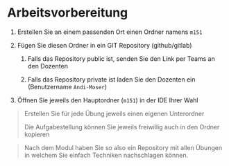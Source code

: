# Arbeitsvorbereitung #

1. Erstellen Sie an einem passenden Ort einen Ordner namens `m151`

1. Fügen Sie diesen Ordner in ein GIT Repository (github/gitlab)

    1. Falls das Repository public ist, senden Sie den Link per Teams an den Dozenten
    
    1. Falls das Repository private ist laden Sie den Dozenten ein (Benutzername `Andi-Moser`)
    
1. Öffnen Sie jeweils den Hauptordner (`m151`) in der IDE Ihrer Wahl

> Erstellen Sie für jede Übung jeweils einen eigenen Unterordner
>
> Die Aufgabestellung können Sie jeweils freiwillig auch in den Ordner kopieren

> Nach dem Modul haben Sie so also ein Repository mit allen Übungen in welchem Sie einfach
> Techniken nachschlagen können.